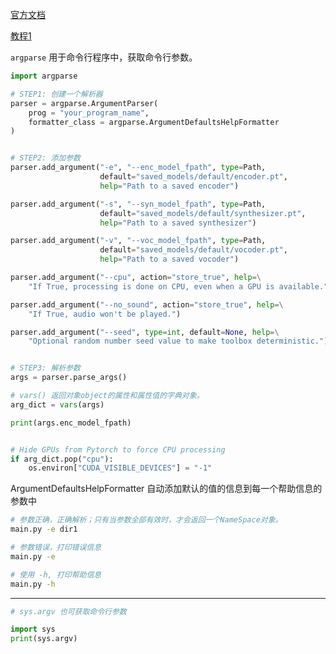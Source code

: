 

[官方文档](https://docs.python.org/zh-cn/3/library/argparse.html)

[教程1](https://www.liaoxuefeng.com/wiki/1016959663602400/1529653965619235)

`argparse` 用于命令行程序中，获取命令行参数。


```python
import argparse

# STEP1: 创建一个解析器
parser = argparse.ArgumentParser(
    prog = "your_program_name",
    formatter_class = argparse.ArgumentDefaultsHelpFormatter
)


# STEP2: 添加参数
parser.add_argument("-e", "--enc_model_fpath", type=Path,
                    default="saved_models/default/encoder.pt",
                    help="Path to a saved encoder")

parser.add_argument("-s", "--syn_model_fpath", type=Path,
                    default="saved_models/default/synthesizer.pt",
                    help="Path to a saved synthesizer")

parser.add_argument("-v", "--voc_model_fpath", type=Path,
                    default="saved_models/default/vocoder.pt",
                    help="Path to a saved vocoder")

parser.add_argument("--cpu", action="store_true", help=\
    "If True, processing is done on CPU, even when a GPU is available.")

parser.add_argument("--no_sound", action="store_true", help=\
    "If True, audio won't be played.")

parser.add_argument("--seed", type=int, default=None, help=\
    "Optional random number seed value to make toolbox deterministic.")


# STEP3: 解析参数
args = parser.parse_args()

# vars() 返回对象object的属性和属性值的字典对象。
arg_dict = vars(args)

print(args.enc_model_fpath)


# Hide GPUs from Pytorch to force CPU processing
if arg_dict.pop("cpu"):
    os.environ["CUDA_VISIBLE_DEVICES"] = "-1"
```

ArgumentDefaultsHelpFormatter 自动添加默认的值的信息到每一个帮助信息的参数中


```bash
# 参数正确，正确解析；只有当参数全部有效时，才会返回一个NameSpace对象。
main.py -e dir1

# 参数错误，打印错误信息
main.py -e

# 使用 -h, 打印帮助信息
main.py -h
```



-------


```python
# sys.argv 也可获取命令行参数

import sys
print(sys.argv)
```
